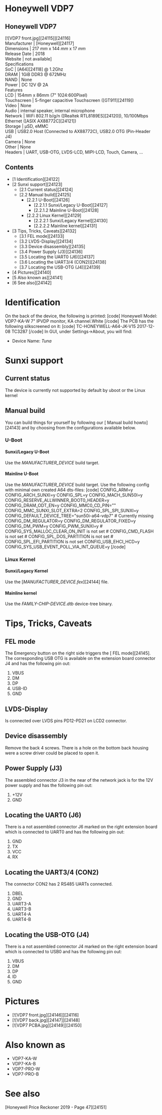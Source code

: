 # Honeywell VDP7
Honeywell VDP7  
---  
[![VDP7 front.jpg][24115]][24116]  
Manufacturer |  [Honeywell][24117]  
Dimensions |  217 _mm_ x 144 _mm_ x 17 _mm_  
Release Date |  2018   
Website |  not available]   
Specifications   
SoC |  [A64][24118] @ 1.2Ghz   
DRAM |  1GiB DDR3 @ 672MHz   
NAND |  None   
Power |  DC 12V @ 2A   
Features   
LCD |  154mm x 86mm (7" 1024:600Pixel)   
Touchscreen |  5-finger capacitive Touchscreen ([GT911][24119])   
Video |  None   
Audio |  internal speaker, internal microphone   
Network |  WiFi 802.11 b/g/n ([Realtek RTL8189ES][24120]), 10/100Mbps Ethernet ([ASIX AX88772C][24121])   
Storage |  µSD, eMMC   
USB |  USB2.0 Host (Connected to AX88772C), USB2.0 OTG (Pin-Header J4)   
Camera |  None   
Other |  None   
Headers |  UART, USB-OTG, LVDS-LCD, MIPI-LCD, Touch, Camera, ...   
## Contents
  * [1 Identification][24122]
  * [2 Sunxi support][24123]
    * [2.1 Current status][24124]
    * [2.2 Manual build][24125]
      * [2.2.1 U-Boot][24126]
        * [2.2.1.1 Sunxi/Legacy U-Boot][24127]
        * [2.2.1.2 Mainline U-Boot][24128]
      * [2.2.2 Linux Kernel][24129]
        * [2.2.2.1 Sunxi/Legacy Kernel][24130]
        * [2.2.2.2 Mainline kernel][24131]
  * [3 Tips, Tricks, Caveats][24132]
    * [3.1 FEL mode][24133]
    * [3.2 LVDS-Display][24134]
    * [3.3 Device disassembly][24135]
    * [3.4 Power Supply (J3)][24136]
    * [3.5 Locating the UART0 (J6)][24137]
    * [3.6 Locating the UART3/4 (CON2)][24138]
    * [3.7 Locating the USB-OTG (J4)][24139]
  * [4 Pictures][24140]
  * [5 Also known as][24141]
  * [6 See also][24142]

# Identification
On the back of the device, the following is printed: 
[code] 
    Honeywell
    Model: VDP7-KA-W
    7" IPVDP monitor, KA channel.White
[/code]
The PCB has the following silkscreened on it: 
[code] 
    TC-HONEYWELL-A64-JK-V15
    2017-12-08
    TC3287
[/code]
In GUI, under Settings->About, you will find: 
  * Device Name: _Tuna_

# Sunxi support
## Current status
The device is currently not supported by default by uboot or the Linux kernel 
## Manual build
You can build things for yourself by following our [ Manual build howto][24143] and by choosing from the configurations available below. 
### U-Boot
#### Sunxi/Legacy U-Boot
Use the _MANUFACTURER_DEVICE_ build target. 
#### Mainline U-Boot
Use the _MANUFACTURER_DEVICE_ build target. 
Use the following config with minimal own created A64 dts-files: 
[code] 
    CONFIG_ARM=y
    CONFIG_ARCH_SUNXI=y
    CONFIG_SPL=y
    CONFIG_MACH_SUN50I=y
    CONFIG_RESERVE_ALLWINNER_BOOT0_HEADER=y
    CONFIG_DRAM_ODT_EN=y
    CONFIG_MMC0_CD_PIN=""
    CONFIG_MMC_SUNXI_SLOT_EXTRA=2
    CONFIG_SPL_SPI_SUNXI=y
    CONFIG_DEFAULT_DEVICE_TREE="sun50i-a64-vdp7" # Currently missing
    CONFIG_DM_REGULATOR=y
    CONFIG_DM_REGULATOR_FIXED=y
    CONFIG_DM_PWM=y
    CONFIG_PWM_SUNXI=y
    # CONFIG_SYS_MALLOC_CLEAR_ON_INIT is not set
    # CONFIG_CMD_FLASH is not set
    # CONFIG_SPL_DOS_PARTITION is not set
    # CONFIG_SPL_EFI_PARTITION is not set
    CONFIG_USB_EHCI_HCD=y
    CONFIG_SYS_USB_EVENT_POLL_VIA_INT_QUEUE=y
[/code]
### Linux Kernel
#### Sunxi/Legacy Kernel
Use the [_MANUFACTURER_DEVICE.fex_][24144] file. 
#### Mainline kernel
Use the _FAMILY-CHIP-DEVICE.dtb_ device-tree binary. 
# Tips, Tricks, Caveats
## FEL mode
The Emergency button on the right side triggers the [ FEL mode][24145]. The corresponding USB OTG is available on the extension board connector J4 and has the following pin out: 
  1. VBUS
  2. DM
  3. DP
  4. USB-ID
  5. GND

## LVDS-Display
Is connected over LVDS pins PD12-PD21 on LCD2 connector. 
## Device disassembly
Remove the back 4 screws. There is a hole on the bottom back housing were a screw driver could be placed to open it. 
## Power Supply (J3)
The assembled connector J3 in the near of the network jack is for the 12V power supply and has the following pin out: 
  1. +12V
  2. GND

## Locating the UART0 (J6)
There is a not assembled connector J6 marked on the right extension board which is connected to UART0 and has the following pin out: 
  1. GND
  2. TX
  3. VCC
  4. RX

## Locating the UART3/4 (CON2)
The connector CON2 has 2 RS485 UARTs connected. 
  1. DBEL
  2. GND
  3. UART3-A
  4. UART3-B
  5. UART4-A
  6. UART4-B

## Locating the USB-OTG (J4)
There is a not assembled connector J4 marked on the right extension board which is connected to USB0 and has the following pin out: 
  1. VBUS
  2. DM
  3. DP
  4. ID
  5. GND

# Pictures
  * [![VDP7 front.jpg][24146]][24116]
  * [![VDP7 back.jpg][24147]][24148]
  * [![VDP7 PCBA.jpg][24149]][24150]

# Also known as
  * VDP7-KA-W
  * VDP7-KA-B
  * VDP7-PRO-W
  * VDP7-PRO-B

# See also
[Honeywell Price Reckoner 2019 - Page 47][24151]
